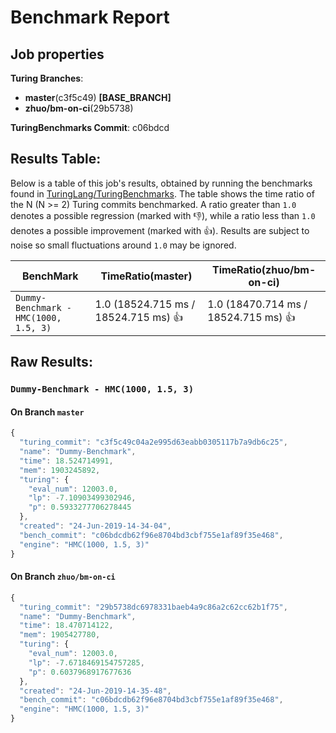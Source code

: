 # Benchmark Report

## Job properties

**Turing Branches**:
- **master**(c3f5c49) **[BASE_BRANCH]**
- **zhuo/bm-on-ci**(29b5738) 

**TuringBenchmarks Commit**: c06bdcd

## Results Table:

Below is a table of this job's results, obtained by running the
benchmarks found in
[TuringLang/TuringBenchmarks](https://github.com/TuringLang/TuringBenchmarks). The
table shows the time ratio of the N (N >= 2) Turing commits
benchmarked. A ratio greater than `1.0` denotes a possible regression
(marked with :-1:), while a ratio less than `1.0` denotes a possible
improvement (marked with :+1:). Results are subject to
noise so small fluctuations around `1.0` may be ignored.

| BenchMark    |  TimeRatio(master) |  TimeRatio(zhuo/bm-on-ci) | 
| -----------  |  ----------------------- |  ----------------------- | 
| `Dummy-Benchmark - HMC(1000, 1.5, 3)` |  1.0 (18524.715 ms / 18524.715 ms) :+1: |  1.0 (18470.714 ms / 18524.715 ms) :+1: | 

## Raw Results:

### `Dummy-Benchmark - HMC(1000, 1.5, 3)`
#### On Branch `master`
```javascript
{
  "turing_commit": "c3f5c49c04a2e995d63eabb0305117b7a9db6c25",
  "name": "Dummy-Benchmark",
  "time": 18.524714991,
  "mem": 1903245892,
  "turing": {
    "eval_num": 12003.0,
    "lp": -7.10903499302946,
    "p": 0.5933277706278445
  },
  "created": "24-Jun-2019-14-34-04",
  "bench_commit": "c06bdcdb62f96e8704bd3cbf755e1af89f35e468",
  "engine": "HMC(1000, 1.5, 3)"
}

```

#### On Branch `zhuo/bm-on-ci`
```javascript
{
  "turing_commit": "29b5738dc6978331baeb4a9c86a2c62cc62b1f75",
  "name": "Dummy-Benchmark",
  "time": 18.470714122,
  "mem": 1905427780,
  "turing": {
    "eval_num": 12003.0,
    "lp": -7.6718469154757285,
    "p": 0.6037968917677636
  },
  "created": "24-Jun-2019-14-35-48",
  "bench_commit": "c06bdcdb62f96e8704bd3cbf755e1af89f35e468",
  "engine": "HMC(1000, 1.5, 3)"
}

```


